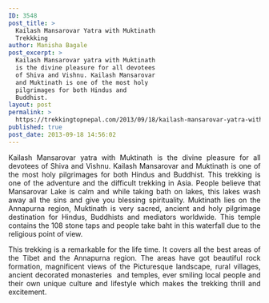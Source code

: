 ```yaml
---
ID: 3548
post_title: >
  Kailash Mansarovar Yatra with Muktinath
  Trekkking
author: Manisha Bagale
post_excerpt: >
  Kailash Mansarovar yatra with Muktinath
  is the divine pleasure for all devotees
  of Shiva and Vishnu. Kailash Mansarovar
  and Muktinath is one of the most holy
  pilgrimages for both Hindus and
  Buddhist.
layout: post
permalink: >
  https://trekkingtopnepal.com/2013/09/18/kailash-mansarovar-yatra-with-muktinath-trekkking/
published: true
post_date: 2013-09-18 14:56:02
---
```

<p style="text-align: justify;">Kailash Mansarovar yatra with Muktinath is the divine pleasure for all devotees of Shiva and Vishnu. Kailash Mansarovar and Muktinath is one of the most holy pilgrimages for both Hindus and Buddhist. This trekking is one of the adventure and the difficult trekking in Asia. People believe that Mansarovar Lake is calm and while taking bath on lakes, this lakes wash away all the sins and give you blessing spirituality. Muktinath lies on the Annapurna region, Muktinath is very sacred, ancient and holy pilgrimage destination for Hindus, Buddhists and mediators worldwide. This temple contains the 108 stone taps and people take baht in this waterfall due to the religious point of view.</p>
<p style="text-align: justify;">This trekking is a remarkable for the life time. It covers all the best areas of the Tibet and the Annapurna region. The areas have got beautiful rock formation, magnificent views of the Picturesque landscape, rural villages, ancient decorated monasteries  and temples, ever smiling local people and their own unique culture and lifestyle which makes the trekking thrill and excitement.</p>